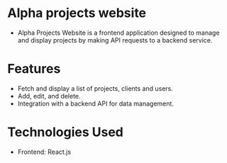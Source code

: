 # Alpha projects website

- Alpha Projects Website is a frontend application designed to manage and display projects by making API requests to a backend service.

# Features
- Fetch and display a list of projects, clients and users.
- Add, edit, and delete.
- Integration with a backend API for data management.


# Technologies Used
- Frontend: React.js
